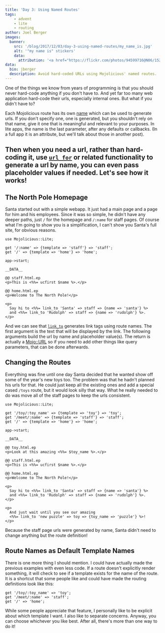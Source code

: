 ```yaml
---
title: 'Day 3: Using Named Routes'
tags:
    - advent
    - lite
    - routing
author: Joel Berger
images:
  banner:
    src: '/blog/2017/12/03/day-3-using-named-routes/my_name_is.jpg'
    alt: '"my name is" stickers'
    data:
      attribution: '<a href="https://flickr.com/photos/94599716@N06/15283079263">Image</a> by <a href="https://www.flickr.com/people/94599716@N06">Travis Wise</a> licensed under the <a href="https://en.wikipedia.org/wiki/en:Creative_Commons" class="extiw" title="w:en:Creative Commons">Creative Commons</a> <a rel="nofollow" href="//creativecommons.org/licenses/by/2.0/deed.en">Attribution 2.0 Generic</a> license.'
data:
  bio: jberger
  description: Avoid hard-coded URLs using Mojolicious' named routes.
---
```

One of the things we know from years of programming is that you should never hard-code anything if you don't have to.
And yet far too many web application hard-code their urls, especially internal ones.
But what if you didn't have to?

Each Mojolicious route has its own [name](http://mojolicious.org/perldoc/Mojolicious/Guides/Routing#Named-routes) which can be used to generate urls.
If you don't specify one, one is generated, but you shouldn't rely on that name, give it one that is meaningful and relevant to your purposes.
In lite apps, the name is the last parameter, after any defaults or callbacks.
(In a full app it is an attribute, but we'll talk about those in another post).

Then when you need a url, rather than hard-coding it, use [`url_for`](http://mojolicious.org/perldoc/Mojolicious/Controller#url_for) or related functionality to generate a url by name, you can even pass placeholder values if needed.
Let's see how it works!
---
## The North Pole Homepage

Santa started out with a simple webapp.
It just had a main page and a page for him and his employees.
Since it was so simple, he didn't have any deeper paths, just `/` for the homepage and `/:name` for staff pages.
Of course what I'm going to show you is a simplification, I can't show you Santa's full site, for obvious reasons.

    use Mojolicious::Lite;

    get '/:name' => {template => 'staff'} => 'staff';
    get '/' => {template => 'home'} => 'home';

    app->start;

    __DATA__

    @@ staff.html.ep
    <p>This is <%%= ucfirst $name %>.</p>

    @@ home.html.ep
    <p>Welcome to The North Pole!</p>

    <p>
      Say hi to <%%= link_to 'Santa' => staff => {name => 'santa'} %>
      and <%%= link_to 'Rudolph' => staff => {name => 'rudolph'} %>.
    </p>

And we can see that [`link_to`](http://mojolicious.org/perldoc/Mojolicious/Plugin/TagHelpers#link_to) generates link tags using route names.
The first argument is the text that will be displayed by the link.
The following arguments build the url by name and placeholder value(s).
The return is actually a [Mojo::URL](http://mojolicious.org/perldoc/Mojo/URL) so if you need to add other things like query parameters, that can be done afterwards.

## Changing the Routes

Everything was fine until one day Santa decided that he wanted show off some of the year's new toys too.
The problem was that he hadn't planned his urls for that.
He could just keep all the existing ones and add a special cased `/toys` route, but it would look silly that way.
What he really needed to do was move all of the staff pages to keep the urls consistent.

    use Mojolicious::Lite;

    get '/toy/:toy_name' => {template => 'toy'} => 'toy';
    get '/meet/:name' => {template => 'staff'} => 'staff';
    get '/' => {template => 'home'} => 'home';

    app->start;

    __DATA__

    @@ toy.html.ep
    <p>Look at this amazing <%%= $toy_name %>.</p>

    @@ staff.html.ep
    <p>This is <%%= ucfirst $name %>.</p>

    @@ home.html.ep
    <p>Welcome to The North Pole!</p>

    <p>
      Say hi to <%%= link_to 'Santa' => staff => {name => 'santa'} %>
      and <%%= link_to 'Rudolph' => staff => {name => 'rudolph'} %>.
    </p>

    <p>
      And just wait until you see our amazing
      <%%= link_to 'new puzzle' => toy => {toy_name => 'puzzle'} %>!
    </p>

Because the staff page urls were generated by name, Santa didn't need to change anything but the route definition!

## Route Names as Default Template Names

There is one more thing I should mention.
I could have actually made the previous examples with even less code.
If a route doesn't explicitly render something, it will check to see if a template exists for the name of the route.
It is a shortcut that some people like and could have made the routing definitions look like this:

    get '/toy/:toy_name' => 'toy';
    get '/meet/:name' => 'staff';
    get '/' => 'home';

While some people appreciate that feature, I personally like to be explicit about which template I want.
I also like to separate concerns.
Anyway, you can choose whichever you like best.
After all, there's more than one way to do it!

